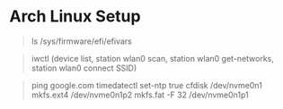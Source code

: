 # Arch Linux Setup

> ls /sys/firmware/efi/efivars

> iwctl (device list, station wlan0 scan, station wlan0 get-networks, station wlan0 connect SSID)

> ping google.com
> timedatectl set-ntp true
> cfdisk /dev/nvme0n1
> mkfs.ext4 /dev/nvme0n1p2
> mkfs.fat -F 32 /dev/nvme0n1p1
